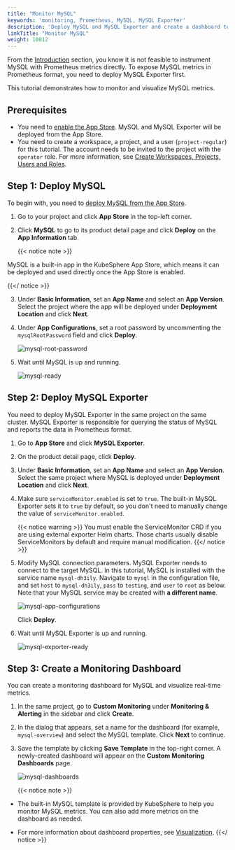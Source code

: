 ```yaml
---
title: "Monitor MySQL"
keywords: 'monitoring, Prometheus, MySQL, MySQL Exporter'
description: 'Deploy MySQL and MySQL Exporter and create a dashboard to monitor the app.'
linkTitle: "Monitor MySQL"
weight: 10812
---
```

From the [Introduction](../../introduction#indirect-exposing) section, you know it is not feasible to instrument MySQL with Prometheus metrics directly. To expose MySQL metrics in Prometheus format, you need to deploy MySQL Exporter first.

This tutorial demonstrates how to monitor and visualize MySQL metrics.

## Prerequisites

- You need to [enable the App Store](../../../../pluggable-components/app-store/). MySQL and MySQL Exporter will be deployed from the App Store.
- You need to create a workspace, a project, and a user (`project-regular`) for this tutorial. The account needs to be invited to the project with the `operator` role. For more information, see [Create Workspaces, Projects, Users and Roles](../../../../quick-start/create-workspace-and-project/).

## Step 1: Deploy MySQL

To begin with, you need to [deploy MySQL from the App Store](../../../../application-store/built-in-apps/mysql-app/).

1. Go to your project and click **App Store** in the top-left corner.

2. Click **MySQL** to go to its product detail page and click **Deploy** on the **App Information** tab.

    {{< notice note >}}

MySQL is a built-in app in the KubeSphere App Store, which means it can be deployed and used directly once the App Store is enabled.

{{</ notice >}} 

3. Under **Basic Information**, set an **App Name** and select an **App Version**. Select the project where the app will be deployed under **Deployment Location** and click **Next**.

4. Under **App Configurations**, set a root password by uncommenting the `mysqlRootPassword` field and click **Deploy**.

    ![mysql-root-password](/images/docs/project-user-guide/custom-application-monitoring/examples/monitor-mysql/mysql-root-password.png)

5. Wait until MySQL is up and running.

    ![mysql-ready](/images/docs/project-user-guide/custom-application-monitoring/examples/monitor-mysql/mysql-ready.png)

## Step 2: Deploy MySQL Exporter

You need to deploy MySQL Exporter in the same project on the same cluster. MySQL Exporter is responsible for querying the status of MySQL and reports the data in Prometheus format.

1. Go to **App Store** and click **MySQL Exporter**.

2. On the product detail page, click **Deploy**.

3. Under **Basic Information**, set an **App Name** and select an **App Version**. Select the same project where MySQL is deployed under **Deployment Location** and click **Next**.

4. Make sure `serviceMonitor.enabled` is set to `true`. The built-in MySQL Exporter sets it to `true` by default, so you don't need to manually change the value of `serviceMonitor.enabled`.

    {{< notice warning >}}
You must enable the ServiceMonitor CRD if you are using external exporter Helm charts. Those charts usually disable ServiceMonitors by default and require manual modification.
    {{</ notice >}}

5. Modify MySQL connection parameters. MySQL Exporter needs to connect to the target MySQL. In this tutorial, MySQL is installed with the service name `mysql-dh3ily`. Navigate to `mysql` in the configuration file, and set `host` to `mysql-dh3ily`, `pass` to `testing`, and `user` to `root` as below. Note that your MySQL service may be created with **a different name**.

    ![mysql-app-configurations](/images/docs/project-user-guide/custom-application-monitoring/examples/monitor-mysql/mysql-app-configurations.png)

    Click **Deploy**.

6. Wait until MySQL Exporter is up and running.

    ![mysql-exporter-ready](/images/docs/project-user-guide/custom-application-monitoring/examples/monitor-mysql/mysql-exporter-ready.png)

## Step 3: Create a Monitoring Dashboard

You can create a monitoring dashboard for MySQL and visualize real-time metrics.

1. In the same project, go to **Custom Monitoring** under **Monitoring & Alerting** in the sidebar and click **Create**.

2. In the dialog that appears, set a name for the dashboard (for example, `mysql-overview`) and select the MySQL template. Click **Next** to continue.

3. Save the template by clicking **Save Template** in the top-right corner. A newly-created dashboard will appear on the **Custom Monitoring Dashboards** page.

    ![mysql-dashboards](/images/docs/project-user-guide/custom-application-monitoring/examples/monitor-mysql/mysql-dashboards.png)

    {{< notice note >}}

- The built-in MySQL template is provided by KubeSphere to help you monitor MySQL metrics. You can also add more metrics on the dashboard as needed.

- For more information about dashboard properties, see [Visualization](../../../../project-user-guide/custom-application-monitoring/visualization/overview/).
      {{</ notice >}}